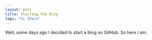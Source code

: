 ```yaml
---
layout: post
title: Starting the Blog
tags: "hi there"
---
```


Well, some days ago I decided to start a blog on GitHub. So here I am.
